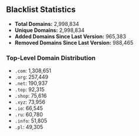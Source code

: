 ## Blacklist Statistics

- **Total Domains:** 2,998,834
- **Unique Domains:** 2,998,834
- **Added Domains Since Last Version:** 965,383
- **Removed Domains Since Last Version:** 988,465

### Top-Level Domain Distribution

-  `.com`: 1,308,651
-  `.org`: 257,449
-  `.net`: 190,937
-  `.top`: 92,315
-  `.shop`: 75,616
-  `.xyz`: 73,956
-  `.io`: 66,545
-  `.ru`: 60,780
-  `.info`: 51,805
-  `.pl`: 49,305
